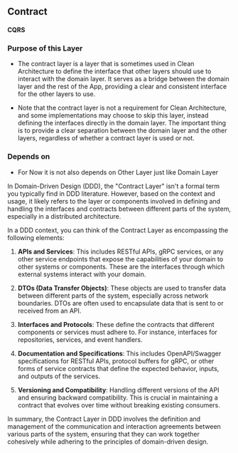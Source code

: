 ## Contract 
#### CQRS
### Purpose of this Layer
- The contract layer is a layer that is sometimes used in Clean Architecture to define the interface that other layers should use to interact with the domain layer. It serves as a bridge between the domain layer and the rest of the App, providing a clear and consistent interface for the other layers to use.

- Note that the contract layer is not a requirement for Clean Architecture, and some implementations may choose to skip this layer, instead defining the interfaces directly in the domain layer. The important thing is to provide a clear separation between the domain layer and the other layers, regardless of whether a contract layer is used or not.

### Depends on
- For Now it is not also depends on Other Layer just like Domain Layer

In Domain-Driven Design (DDD), the "Contract Layer" isn't a formal term you typically find in DDD literature. However, based on the context and usage, it likely refers to the layer or components involved in defining and handling the interfaces and contracts between different parts of the system, especially in a distributed architecture.

In a DDD context, you can think of the Contract Layer as encompassing the following elements:

1. **APIs and Services**: This includes RESTful APIs, gRPC services, or any other service endpoints that expose the capabilities of your domain to other systems or components. These are the interfaces through which external systems interact with your domain.

2. **DTOs (Data Transfer Objects)**: These objects are used to transfer data between different parts of the system, especially across network boundaries. DTOs are often used to encapsulate data that is sent to or received from an API.

3. **Interfaces and Protocols**: These define the contracts that different components or services must adhere to. For instance, interfaces for repositories, services, and event handlers.

4. **Documentation and Specifications**: This includes OpenAPI/Swagger specifications for RESTful APIs, protocol buffers for gRPC, or other forms of service contracts that define the expected behavior, inputs, and outputs of the services.

5. **Versioning and Compatibility**: Handling different versions of the API and ensuring backward compatibility. This is crucial in maintaining a contract that evolves over time without breaking existing consumers.

In summary, the Contract Layer in DDD involves the definition and management of the communication and interaction agreements between various parts of the system, ensuring that they can work together cohesively while adhering to the principles of domain-driven design.